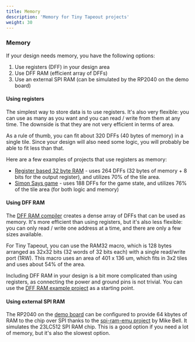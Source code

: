 ```yaml
---
title: Memory
description: 'Memory for Tiny Tapeout projects'
weight: 30
---
```


### Memory

If your design needs memory, you have the following options:

1. Use registers (DFF) in your design area
2. Use DFF RAM (efficient array of DFFs)
3. Use an external SPI RAM (can be simulated by the RP2040 on the demo board)

#### Using registers

The simplest way to store data is to use registers. It's also very flexible: you can use as many as you want and you can read / write from them at any time. The downside is that they are not very efficient in terms of area.

As a rule of thumb, you can fit about 320 DFFs (40 bytes of memory) in a single tile. Since your design will also need some logic, you will probably be able to fit less than that.

Here are a few examples of projects that use registers as memory:

- [Register based 32 byte RAM](https://github.com/TinyTapeout/tt06-256-bits-dff-mem) - uses 264 DFFs (32 bytes of memory + 8 bits for the output register), and utilizes 70% of the tile area.
- [Simon Says game](https://github.com/urish/tt06-simon-game) - uses 188 DFFs for the game state, and utilizes 76% of the tile area (for both logic and memory)

#### Using DFF RAM

The [DFF RAM compiler](https://github.com/AUCOHL/DFFRAM) creates a dense array of DFFs that can be used as memory. It's more efficient than using registers, but it's also less flexible: you can only read / write one address at a time, and there are only a few sizes available.

For Tiny Tapeout, you can use the RAM32 macro, which is 128 bytes arranged as 32x32 bits (32 words of 32 bits each) with a single read/write port (1RW). This macro uses an area of 401 x 136 um, which fits in 3x2 tiles and uses about 54% of the area.

Including DFF RAM in your design is a bit more complicated than using registers, as connecting the power and ground pins is not trivial. You can use the [DFF RAM example project](https://github.com/TinyTapeout/tt06-dffram-example) as a starting point.

#### Using external SPI RAM

The RP2040 on the [demo board](../pcb) can be configured to provide 64 kbytes of RAM to the chip over SPI thanks to the [spi-ram-emu project](https://github.com/MichaelBell/spi-ram-emu) by Mike Bell. It simulates the 23LC512 SPI RAM chip. This is a good option if you need a lot of memory, but it's also the slowest option.
